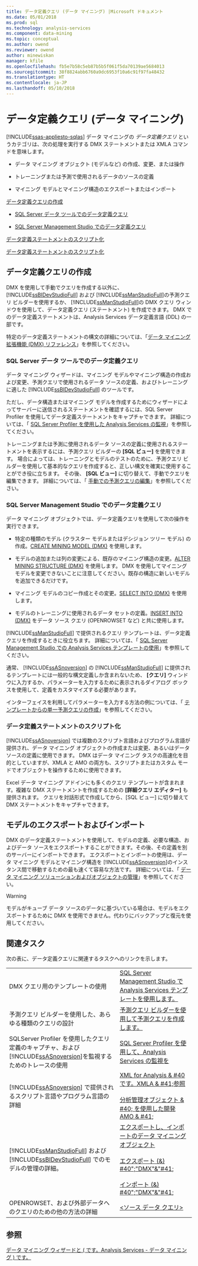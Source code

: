 ```yaml
---
title: データ定義クエリ (データ マイニング) |Microsoft ドキュメント
ms.date: 05/01/2018
ms.prod: sql
ms.technology: analysis-services
ms.component: data-mining
ms.topic: conceptual
ms.author: owend
ms.reviewer: owend
author: minewiskan
manager: kfile
ms.openlocfilehash: fb5e7b58c5eb87b5b5f061f5da70139ae5684013
ms.sourcegitcommit: 38f8824abb6760a9dc6953f10a6c91f97fa48432
ms.translationtype: HT
ms.contentlocale: ja-JP
ms.lasthandoff: 05/10/2018
---
```

# <a name="data-definition-queries-data-mining"></a>データ定義クエリ (データ マイニング)
[!INCLUDE[ssas-appliesto-sqlas](../../includes/ssas-appliesto-sqlas.md)]
  データ マイニングの *データ定義クエリ* というカテゴリは、次の処理を実行する DMX ステートメントまたは XMLA コマンドを意味します。  
  
-   データ マイニング オブジェクト (モデルなど) の作成、変更、または操作  
  
-   トレーニングまたは予測で使用されるデータのソースの定義  
  
-   マイニング モデルとマイニング構造のエクスポートまたはインポート  
  
 [データ定義クエリの作成](#bkmk_Create)  
  
-   [SQL Server データ ツールでのデータ定義クエリ](#bkmk_ssdt)  
  
-   [SQL Server Management Studio でのデータ定義クエリ](#bkmk_SSMS)  
  
 [データ定義ステートメントのスクリプト化](#bkmk_Scripts)  
  
 [データ定義ステートメントのスクリプト化](#bkmk_Export)  
  
##  <a name="bkmk_Create"></a> データ定義クエリの作成  
 DMX を使用して手動でクエリを作成する以外に、 [!INCLUDE[ssBIDevStudioFull](../../includes/ssbidevstudiofull-md.md)] および [!INCLUDE[ssManStudioFull](../../includes/ssmanstudiofull-md.md)]の予測クエリ ビルダーを使用するか、 [!INCLUDE[ssManStudioFull](../../includes/ssmanstudiofull-md.md)]の DMX クエリ ウィンドウを使用して、データ定義クエリ (ステートメント) を作成できます。 DMX でのデータ定義ステートメントは、Analysis Services データ定義言語 (DDL) の一部です。  
  
 特定のデータ定義ステートメントの構文の詳細については、「[データ マイニング拡張機能 (DMX) リファレンス](../../dmx/data-mining-extensions-dmx-reference.md)」を参照してください。  
  
###  <a name="bkmk_ssdt"></a> SQL Server データ ツールでのデータ定義クエリ  
 データ マイニング ウィザードは、マイニング モデルやマイニング構造の作成および変更、予測クエリで使用されるデータ ソースの定義、およびトレーニングに適した [!INCLUDE[ssBIDevStudioFull](../../includes/ssbidevstudiofull-md.md)] のツールです。  
  
 ただし、データ構造またはマイニング モデルを作成するためにウィザードによってサーバーに送信されるステートメントを確認するには、SQL Server Profiler を使用してデータ定義ステートメントをキャプチャできます。 詳細については、「 [SQL Server Profiler を使用した Analysis Services の監視](../../analysis-services/instances/use-sql-server-profiler-to-monitor-analysis-services.md)」を参照してください。  
  
 トレーニングまたは予測に使用されるデータ ソースの定義に使用されるステートメントを表示するには、予測クエリ ビルダーの **[SQL ビュー]** を使用できます。 場合によっては、トレーニングとモデルのテストのために、予測クエリ ビルダーを使用して基本的なクエリを作成すると、正しい構文を確実に使用することができ役に立ちます。 その後、 **[SQL ビュー]** に切り替えて、手動でクエリを編集できます。 詳細については、「 [手動での予測クエリの編集](../../analysis-services/data-mining/manually-edit-a-prediction-query.md)」を参照してください。  
  
###  <a name="bkmk_SSMS"></a> SQL Server Management Studio でのデータ定義クエリ  
 データ マイニング オブジェクトでは、データ定義クエリを使用して次の操作を実行できます。  
  
-   特定の種類のモデル (クラスター モデルまたはデシジョン ツリー モデル) の作成。[CREATE MINING MODEL (DMX)](../../dmx/create-mining-model-dmx.md) を使用します。  
  
-   モデルの追加または列の変更による、既存のマイニング構造の変更。[ALTER MINING STRUCTURE (DMX)](../../dmx/alter-mining-structure-dmx.md) を使用します。 DMX を使用してマイニング モデルを変更できないことに注意してください。既存の構造に新しいモデルを追加できるだけです。  
  
-   マイニング モデルのコピー作成とその変更。[SELECT INTO (DMX)](../../dmx/select-into-dmx.md) を使用します。  
  
-   モデルのトレーニングに使用されるデータ セットの定義。[INSERT INTO (DMX)](../../dmx/insert-into-dmx.md) をデータ ソース クエリ (OPENROWSET など) と共に使用します。  
  
 [!INCLUDE[ssManStudioFull](../../includes/ssmanstudiofull-md.md)] で提供されるクエリ テンプレートは、データ定義クエリを作成するときに役立ちます。 詳細については、「 [SQL Server Management Studio での Analysis Services テンプレートの使用](../../analysis-services/instances/use-analysis-services-templates-in-sql-server-management-studio.md)」を参照してください。  
  
 通常、 [!INCLUDE[ssASnoversion](../../includes/ssasnoversion-md.md)] の [!INCLUDE[ssManStudioFull](../../includes/ssmanstudiofull-md.md)] に提供されるテンプレートには一般的な構文定義しか含まれないため、 **[クエリ]** ウィンドウに入力するか、パラメーターを入力するために表示されるダイアログ ボックスを使用して、定義をカスタマイズする必要があります。  
  
 インターフェイスを利用してパラメーターを入力する方法の例については、「 [テンプレートからの単一予測クエリの作成](../../analysis-services/data-mining/create-a-singleton-prediction-query-from-a-template.md)」を参照してください。  
  
###  <a name="bkmk_Scripts"></a> データ定義ステートメントのスクリプト化  
 [!INCLUDE[ssASnoversion](../../includes/ssasnoversion-md.md)] では複数のスクリプト言語およびプログラム言語が提供され、データ マイニング オブジェクトの作成または変更、あるいはデータ ソースの定義に使用できます。  DMX はデータ マイニング タスクの高速化を目的としていますが、XMLA と AMO の両方も、スクリプトまたはカスタム モードでオブジェクトを操作するために使用できます。  
  
 Excel データ マイニング アドインにも多くのクエリ テンプレートが含まれます。複雑な DMX ステートメントを作成するための **[詳細クエリ エディター]** も提供されます。 クエリを対話形式で作成してから、[SQL ビュー] に切り替えて DMX ステートメントをキャプチャできます。  
  
##  <a name="bkmk_Export"></a> モデルのエクスポートおよびインポート  
 DMX のデータ定義ステートメントを使用して、モデルの定義、必要な構造、およびデータ ソースをエクスポートすることができます。その後、その定義を別のサーバーにインポートできます。 エクスポートとインポートの使用は、データ マイニング モデルとマイニング構造を [!INCLUDE[ssASnoversion](../../includes/ssasnoversion-md.md)]のインスタンス間で移動するための最も速くて容易な方法です。 詳細については、「 [データ マイニング ソリューションおよびオブジェクトの管理](../../analysis-services/data-mining/management-of-data-mining-solutions-and-objects.md)」を参照してください。  
  
> [!WARNING]  
>  モデルがキューブ データ ソースのデータに基づいている場合は、モデルをエクスポートするために DMX を使用できません。代わりにバックアップと復元を使用してください。  
  
##  <a name="bkmk_Tasks"></a> 関連タスク  
 次の表に、データ定義クエリに関連するタスクへのリンクを示します。  
  
|||  
|-|-|  
|DMX クエリ用のテンプレートの使用|[SQL Server Management Studio で Analysis Services テンプレートを使用します。](../../analysis-services/instances/use-analysis-services-templates-in-sql-server-management-studio.md)|  
|予測クエリ ビルダーを使用した、あらゆる種類のクエリの設計|[予測クエリ ビルダーを使用して予測クエリを作成します。](../../analysis-services/data-mining/create-a-prediction-query-using-the-prediction-query-builder.md)|  
|SQLServer Profiler を使用したクエリ定義のキャプチャ、および [!INCLUDE[ssASnoversion](../../includes/ssasnoversion-md.md)]を監視するためのトレースの使用|[SQL Server Profiler を使用して、Analysis Services の監視を](../../analysis-services/instances/use-sql-server-profiler-to-monitor-analysis-services.md)|  
|[!INCLUDE[ssASnoversion](../../includes/ssasnoversion-md.md)] で提供されるスクリプト言語やプログラム言語の詳細|[XML for Analysis & #40 です。XMLA & #41;参照](../../analysis-services/xmla/xml-for-analysis-xmla-reference.md)<br /><br /> [分析管理オブジェクト & #40; を使用した開発AMO & #41;](../../analysis-services/multidimensional-models/analysis-management-objects/developing-with-analysis-management-objects-amo.md)|  
|[!INCLUDE[ssManStudioFull](../../includes/ssmanstudiofull-md.md)] および [!INCLUDE[ssBIDevStudioFull](../../includes/ssbidevstudiofull-md.md)] でのモデルの管理の詳細。|[エクスポートし、インポートのデータ マイニング オブジェクト](../../analysis-services/data-mining/export-and-import-data-mining-objects.md)<br /><br /> [エクスポート (&) #40";"DMX"&"#41;](../../dmx/export-dmx.md)<br /><br /> [インポート (&) #40";"DMX"&"#41;](../../dmx/import-dmx.md)|  
|OPENROWSET、および外部データへのクエリのための他の方法の詳細|[<ソース データ クエリ>](../../dmx/source-data-query.md)|  
  
## <a name="see-also"></a>参照  
 [データ マイニング ウィザードと &#40; です。Analysis Services - データ マイニング &#41; です。](../../analysis-services/data-mining/data-mining-wizard-analysis-services-data-mining.md)  
  
  

